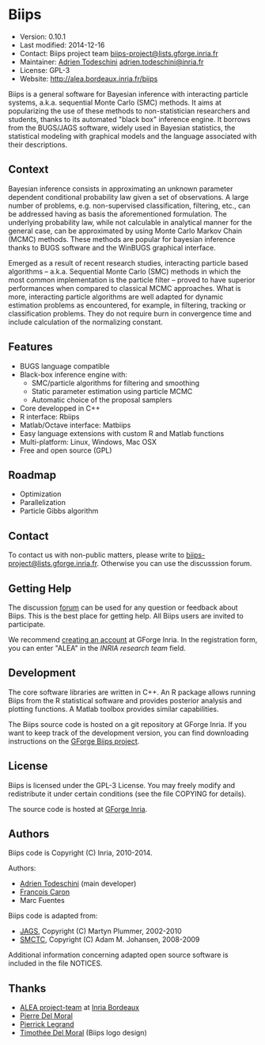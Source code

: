 Biips
=============================================================================

- Version:       0.10.1
- Last modified: 2014-12-16
- Contact:       Biips project team <biips-project@lists.gforge.inria.fr>
- Maintainer:    [Adrien Todeschini](https://sites.google.com/site/adrientodeschini/) <adrien.todeschini@inria.fr>
- License:       GPL-3
- Website:       <http://alea.bordeaux.inria.fr/biips>

 Biips is a general software for Bayesian inference with interacting particle systems, a.k.a. sequential Monte Carlo (SMC) methods.
 It aims at popularizing the use of these methods to non-statistician researchers and students, thanks to its automated "black box" inference engine.
 It borrows from the BUGS/JAGS software, widely used in Bayesian statistics, the statistical modeling with graphical models and the language associated with their descriptions.

Context
-----------------------------------------------------------------------------
Bayesian inference consists in approximating an unknown parameter dependent conditional probability law given a set of observations. A large number of problems, e.g. non-supervised classification, filtering, etc., can be addressed having as basis the aforementioned formulation. The underlying probability law, while not calculable in analytical manner for the general case, can be approximated by using Monte Carlo Markov Chain (MCMC) methods. These methods are popular for bayesian inference thanks to BUGS software and the WinBUGS graphical interface.

Emerged as a result of recent research studies, interacting particle based algorithms – a.k.a. Sequential Monte Carlo (SMC) methods in which the most common implementation is the particle filter – proved to have superior performances when compared to classical MCMC approaches. What is more, interacting particle algorithms are well adapted for dynamic estimation problems as encountered, for example, in filtering, tracking or classification problems. They do not require burn in convergence time and include calculation of the normalizing constant.

Features
-----------------------------------------------------------------------------
- BUGS language compatible
- Black-box inference engine with:
    - SMC/particle algorithms for filtering and smoothing
    - Static parameter estimation using particle MCMC
    - Automatic choice of the proposal samplers
- Core developped in C++
- R interface: Rbiips
- Matlab/Octave interface: Matbiips
- Easy language extensions with custom R and Matlab functions
- Multi-platform: Linux, Windows, Mac OSX
- Free and open source (GPL)

Roadmap
-----------------------------------------------------------------------------
- Optimization
- Parallelization
- Particle Gibbs algorithm

Contact
-----------------------------------------------------------------------------
To contact us with non-public matters, please write to <biips-project@lists.gforge.inria.fr>.
Otherwise you can use the discusssion forum.

Getting Help
-----------------------------------------------------------------------------
The discussion [forum](https://gforge.inria.fr/forum/?group_id=2515) can be used for any question or feedback about Biips.
This is the best place for getting help. All Biips users are invited to participate.

We recommend [creating an account](https://gforge.inria.fr/account/register.php) at GForge Inria.
In the registration form, you can enter "ALEA" in the *INRIA research team* field.

Development
-----------------------------------------------------------------------------
The core software libraries are written in C++.
An R package allows running Biips from the R statistical software and provides posterior analysis and plotting functions.
A Matlab toolbox provides similar capabilities.

The Biips source code is hosted on a git repository at GForge Inria. If you want to keep track of the development version, you can find downloading instructions on the [GForge Biips project](https://gforge.inria.fr/scm/?group_id=2515).

License
-----------------------------------------------------------------------------
Biips is licensed under the GPL-3 License. You may freely modify and redistribute it under certain conditions (see the file COPYING for details).

The source code is hosted at [GForge Inria](https://gforge.inria.fr/projects/biips/).

Authors
-----------------------------------------------------------------------------
Biips code is Copyright (C) Inria, 2010-2014.

Authors:

- [Adrien Todeschini](https://sites.google.com/site/adrientodeschini/) (main developer)
- [Francois Caron](http://www.stats.ox.ac.uk/~caron/)
- Marc Fuentes

Biips code is adapted from:

- [JAGS](http://mcmc-jags.sourceforge.net/), Copyright (C) Martyn Plummer, 2002-2010
- [SMCTC](http://www2.warwick.ac.uk/fac/sci/statistics/staff/academic-research/johansen/smctc/), Copyright (C) Adam M. Johansen, 2008-2009

Additional information concerning adapted open source software
is included in the file NOTICES.

Thanks
-----------------------------------------------------------------------------
- [ALEA project-team](http://alea.bordeaux.inria.fr) at [Inria Bordeaux](http://www.inria.fr/centre/bordeaux)
- [Pierre Del Moral](http://web.maths.unsw.edu.au/~peterdel-moral/)
- [Pierrick Legrand](http://www.sm.u-bordeaux2.fr/~legrand/)
- [Timothée Del Moral](http://rubis3.blogspot.fr/) (Biips logo design)


